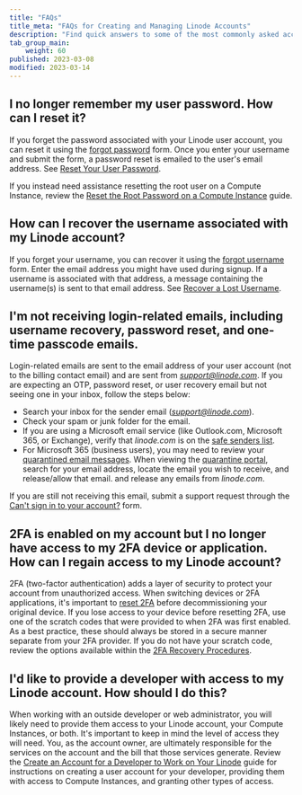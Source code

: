 ```yaml
---
title: "FAQs"
title_meta: "FAQs for Creating and Managing Linode Accounts"
description: "Find quick answers to some of the most commonly asked account and login questions."
tab_group_main:
    weight: 60
published: 2023-03-08
modified: 2023-03-14
---
```


## I no longer remember my user password. How can I reset it?

If you forget the password associated with your Linode user account, you can reset it using the [forgot password](https://login.linode.com/forgot/password) form. Once you enter your username and submit the form, a password reset is emailed to the user's email address. See [Reset Your User Password](/docs/products/platform/accounts/guides/reset-user-password/).

If you instead need assistance resetting the root user on a Compute Instance, review the [Reset the Root Password on a Compute Instance](/docs/products/compute/compute-instances/guides/reset-root-password/) guide.

## How can I recover the username associated with my Linode account?

If you forget your username, you can recover it using the [forgot username](https://login.linode.com/forgot/username) form. Enter the email address you might have used during signup. If a username is associated with that address, a message containing the username(s) is sent to that email address. See [Recover a Lost Username](/docs/products/platform/accounts/guides/manage-users/#recover-a-lost-username).

## I'm not receiving login-related emails, including username recovery, password reset, and one-time passcode emails.

Login-related emails are sent to the email address of your user account (not to the billing contact email) and are sent from *support@linode.com*. If you are expecting an OTP, password reset, or user recovery email but not seeing one in your inbox, follow the steps below:

- Search your inbox for the sender email (*support@linode.com*).
- Check your spam or junk folder for the email.
- If you are using a Microsoft email service (like Outlook.com, Microsoft 365, or Exchange), verify that *linode.com* is on the [safe senders list](https://support.microsoft.com/en-us/office/block-or-allow-junk-email-settings-48c9f6f7-2309-4f95-9a4d-de987e880e46#bkmk_safesenders).
- For Microsoft 365 (business users), you may need to review your [quarantined email messages](https://learn.microsoft.com/en-us/microsoft-365/security/office-365-security/quarantine-end-user?view=o365-worldwide). When viewing the [quarantine portal](https://protection.office.com/quarantine), search for your email address, locate the email you wish to receive, and release/allow that email. and release any emails from *linode.com*.

If you are still not receiving this email, submit a support request through the [Can't sign in to your account?](https://www.linode.com/support/contact/) form.

## 2FA is enabled on my account but I no longer have access to my 2FA device or application. How can I regain access to my Linode account?

2FA (two-factor authentication) adds a layer of security to protect your account from unauthorized access. When switching devices or 2FA applications, it's important to [reset 2FA](/docs/products/platform/accounts/guides/2fa/#switching-to-a-new-device-or-2fa-provider) before decommissioning your original device. If you lose access to your device before resetting 2FA, use one of the scratch codes that were provided to when 2FA was first enabled. As a best practice, these should always be stored in a secure manner separate from your 2FA provider. If you do not have your scratch code, review the options available within the [2FA Recovery Procedures](/docs/products/platform/accounts/guides/2fa/#recovery-procedure).

## I'd like to provide a developer with access to my Linode account. How should I do this?

When working with an outside developer or web administrator, you will likely need to provide them access to your Linode account, your Compute Instances, or both. It's important to keep in mind the level of access they will need. You, as the account owner, are ultimately responsible for the services on the account and the bill that those services generate. Review the [Create an Account for a Developer to Work on Your Linode](/docs/products/platform/get-started/guides/developer-access/) guide for instructions on creating a user account for your developer, providing them with access to Compute Instances, and granting other types of access.